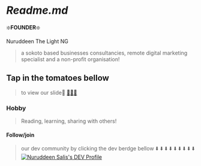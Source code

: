 # _**Readme.md**_

:sparkle:**FOUNDER**:sparkle:

Nuruddeen The Light NG

>a sokoto based businesses
>consultancies, remote digital marketing
>specialist and a non-profit organisation!

## Tap in the tomatoes bellow
>
>to view our slide🎉 [🍎🍎🍎](https://slides.com/thelightng/deck)

### **Hobby** 
>
>Reading, learning, sharing with others!



#### **Follow/join** 
>
>our dev community by clicking the dev berdge bellow
:arrow_down:  :arrow_down:  :arrow_down:  :arrow_down:  :arrow_down:  :arrow_down:  :arrow_down:  :arrow_down:  :arrow_down:  
[![Nuruddeen Salis's DEV Profile](https://d2fltix0v2e0sb.cloudfront.net/dev-badge.svg)](https://dev.to/thelightng)
    


 
